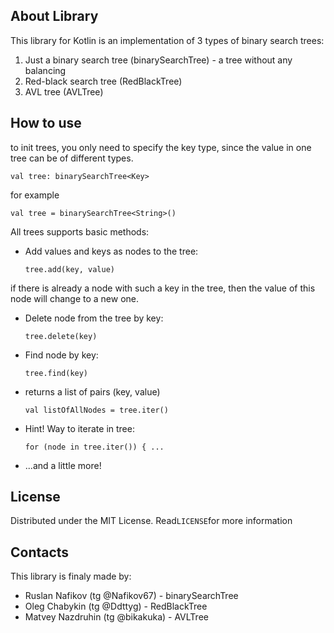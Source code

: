 ﻿

## About Library

This library for Kotlin is an implementation of 3 types of binary search trees:
1. Just a binary search tree (binarySearchTree) - a tree without any balancing
2. Red-black search tree (RedBlackTree)
3. AVL tree (AVLTree)

## How to use

to init trees, you only need to specify the key type, since the value in one tree can be of different types.
```
val tree: binarySearchTree<Key>
```

for example

```
val tree = binarySearchTree<String>()
```

All trees supports basic methods:

- Add values and keys as nodes to the tree:

  `tree.add(key, value)`

if there is already a node with such a key in the tree, then the value of this node will change to a new one.

- Delete node from the tree by key:

  `tree.delete(key)`

- Find node by key:

  `tree.find(key)`

- returns a list of pairs (key, value) 

  `val listOfAllNodes = tree.iter()`
- Hint! Way to iterate in tree:

  `for (node in tree.iter()) { ...`

- ...and a little more!



## License

 Distributed under the MIT License. Read`LICENSE`for more information

## Contacts

This library is finaly made by:
* Ruslan Nafikov (tg @Nafikov67) - binarySearchTree
* Oleg Chabykin (tg @Ddttyg) - RedBlackTree
* Matvey Nazdruhin (tg @bikakuka) - AVLTree


